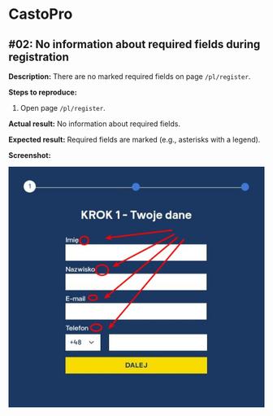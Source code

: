 # CastoPro
## #02: No information about required fields during registration

**Description:** There are no marked required fields on page `/pl/register`.

**Steps to reproduce:**
1. Open page `/pl/register`.

**Actual result:** No information about required fields.

**Expected result:** Required fields are marked (e.g., asterisks with a legend).

**Screenshot:**

![CastoPro02](/CastoPro/files/02.png)
